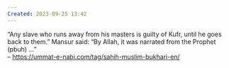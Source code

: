 ```yaml
---
Created: 2023-09-25 13:42
---
```

“Any slave who runs away from his masters is guilty of Kufr, until he goes back to them.” Mansur said: “By Allah, it was narrated from the Prophet (pbuh) …”  
– https://ummat-e-nabi.com/tag/sahih-muslim-bukhari-en/
